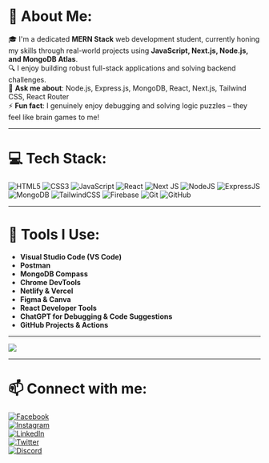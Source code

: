 # 🌛 About Me:
🎓 I'm a dedicated **MERN Stack** web development student, currently honing my skills through real-world projects using **JavaScript, Next.js, Node.js, and MongoDB Atlas**.  
🔍 I enjoy building robust full-stack applications and solving backend challenges.  
💬 **Ask me about**: Node.js, Express.js, MongoDB, React, Next.js, Tailwind CSS, React Router  
⚡ **Fun fact**: I genuinely enjoy debugging and solving logic puzzles – they feel like brain games to me!

---

# 💻 Tech Stack:
![HTML5](https://img.shields.io/badge/html5-%23E34F26.svg?style=for-the-badge&logo=html5&logoColor=white)
![CSS3](https://img.shields.io/badge/css3-%231572B6.svg?style=for-the-badge&logo=css3&logoColor=white)
![JavaScript](https://img.shields.io/badge/javascript-%23323330.svg?style=for-the-badge&logo=javascript&logoColor=%23F7DF1E)
![React](https://img.shields.io/badge/react-%2320232a.svg?style=for-the-badge&logo=react&logoColor=%2361DAFB)
![Next JS](https://img.shields.io/badge/Next-black?style=for-the-badge&logo=next.js&logoColor=white)
![NodeJS](https://img.shields.io/badge/node.js-6DA55F?style=for-the-badge&logo=node.js&logoColor=white)
![ExpressJS](https://img.shields.io/badge/express.js-%23404d59.svg?style=for-the-badge&logo=express&logoColor=%2361DAFB)
![MongoDB](https://img.shields.io/badge/MongoDB-%234ea94b.svg?style=for-the-badge&logo=mongodb&logoColor=white)
![TailwindCSS](https://img.shields.io/badge/tailwindcss-%2338B2AC.svg?style=for-the-badge&logo=tailwind-css&logoColor=white)
![Firebase](https://img.shields.io/badge/firebase-%23039BE5.svg?style=for-the-badge&logo=firebase)
![Git](https://img.shields.io/badge/git-%23F05033.svg?style=for-the-badge&logo=git&logoColor=white)
![GitHub](https://img.shields.io/badge/github-%23121011.svg?style=for-the-badge&logo=github&logoColor=white)

---

# 🧹 Tools I Use:
- **Visual Studio Code (VS Code)**
- **Postman**
- **MongoDB Compass**
- **Chrome DevTools**
- **Netlify & Vercel**
- **Figma & Canva**
- **React Developer Tools**
- **ChatGPT for Debugging & Code Suggestions**
- **GitHub Projects & Actions**

---

[![](https://visitcount.itsvg.in/api?id=SojiburAsif&icon=0&color=0)](https://visitcount.itsvg.in)

---

# 📫 Connect with me:
[![Facebook](https://img.shields.io/badge/Facebook-1877F2?style=for-the-badge&logo=facebook&logoColor=white)](https://www.facebook.com/share/1BeD8HLKm8/)  
[![Instagram](https://img.shields.io/badge/Instagram-E4405F?style=for-the-badge&logo=instagram&logoColor=white)](https://www.instagram.com/f_asif77?igsh=MWhoN3RnazBqeHZyYw==)  
[![LinkedIn](https://img.shields.io/badge/LinkedIn-0A66C2?style=for-the-badge&logo=linkedin&logoColor=white)](https://linkedin.com)  
[![Twitter](https://img.shields.io/badge/Twitter-1DA1F2?style=for-the-badge&logo=twitter&logoColor=white)](https://twitter.com)  
[![Discord](https://img.shields.io/badge/Discord-5865F2?style=for-the-badge&logo=discord&logoColor=white)](https://discord.com)
